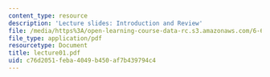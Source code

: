 ```yaml
---
content_type: resource
description: 'Lecture slides: Introduction and Review'
file: /media/https%3A/open-learning-course-data-rc.s3.amazonaws.com/6-661-receivers-antennas-and-signals-spring-2003/c76d2051feba4049b450af7b439794c4_lecture01.pdf
file_type: application/pdf
resourcetype: Document
title: lecture01.pdf
uid: c76d2051-feba-4049-b450-af7b439794c4
---
```

